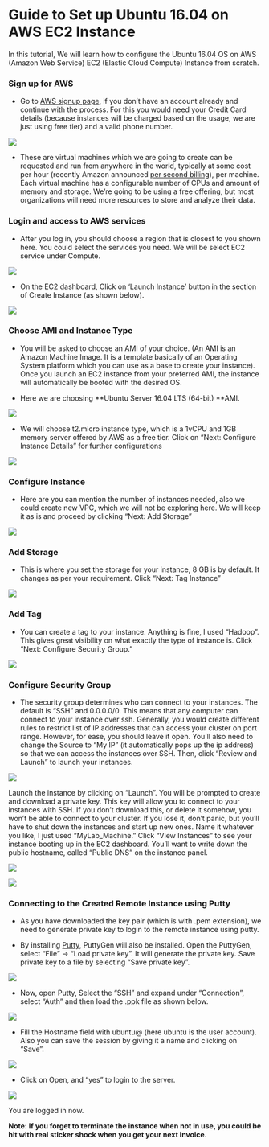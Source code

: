 
# Guide to Set up Ubuntu 16.04 on AWS EC2 Instance

In this tutorial, We will learn how to configure the Ubuntu 16.04 OS on AWS (Amazon Web Service) EC2 (Elastic Cloud Compute) Instance from scratch.

### **Sign up for AWS**

* Go to [AWS signup page](https://portal.aws.amazon.com/billing/signup?redirect_url=https%3A%2F%2Faws.amazon.com%2Fregistration-confirmation#/start), if you don’t have an account already and continue with the process. For this you would need your Credit Card details (because instances will be charged based on the usage, we are just using free tier) and a valid phone number.

![](https://cdn-images-1.medium.com/max/2592/1*2QiRLaDnweF2JMB5BY4-iA.jpeg)

* These are virtual machines which we are going to create can be requested and run from anywhere in the world, typically at some cost per hour (recently Amazon announced [per second billing](https://aws.amazon.com/blogs/aws/new-per-second-billing-for-ec2-instances-and-ebs-volumes/)), per machine. Each virtual machine has a configurable number of CPUs and amount of memory and storage. We’re going to be using a free offering, but most organizations will need more resources to store and analyze their data.

### Login and access to AWS services

* After you log in, you should choose a region that is closest to you shown here. You could select the services you need. We will be select EC2 service under Compute.

![](https://cdn-images-1.medium.com/max/3604/1*NW2QcHIHJV7HubjZ58mArA.jpeg)

* On the EC2 dashboard, Click on ‘Launch Instance’ button in the section of Create Instance (as shown below).

![](https://cdn-images-1.medium.com/max/2000/1*MEGRIn5oTvzHeXwSLPhdFQ.jpeg)

### Choose AMI and Instance Type

* You will be asked to choose an AMI of your choice. (An AMI is an Amazon Machine Image. It is a template basically of an Operating System platform which you can use as a base to create your instance). Once you launch an EC2 instance from your preferred AMI, the instance will automatically be booted with the desired OS.

* Here we are choosing **Ubuntu Server 16.04 LTS (64-bit) **AMI.

![](https://cdn-images-1.medium.com/max/3720/1*8DJowR79-C4cQzjnn0AWxw.jpeg)

* We will choose t2.micro instance type, which is a 1vCPU and 1GB memory server offered by AWS as a free tier. Click on “Next: Configure Instance Details” for further configurations

![](https://cdn-images-1.medium.com/max/3766/1*-122Q8n-AH2iDZc2yQJiIA.jpeg)

### Configure Instance

* Here are you can mention the number of instances needed, also we could create new VPC, which we will not be exploring here. We will keep it as is and proceed by clicking “Next: Add Storage”

![](https://cdn-images-1.medium.com/max/3766/1*tFbElTdB12IOp6AZWZcelg.jpeg)

### Add Storage

* This is where you set the storage for your instance, 8 GB is by default. It changes as per your requirement. Click “Next: Tag Instance”

![](https://cdn-images-1.medium.com/max/3800/1*GIFEMMgVtQvgN8BFYuppug.jpeg)

### Add Tag

* You can create a tag to your instance. Anything is fine, I used “Hadoop”. This gives great visibility on what exactly the type of instance is. Click “Next: Configure Security Group.”

![](https://cdn-images-1.medium.com/max/3796/1*YnSDNJE25GR3VWLGdFBLSQ.jpeg)

### Configure Security Group

* The security group determines who can connect to your instances. The default is “SSH” and 0.0.0.0/0. This means that any computer can connect to your instance over ssh. Generally, you would create different rules to restrict list of IP addresses that can access your cluster on port range. However, for ease, you should leave it open. You’ll also need to change the Source to “My IP” (it automatically pops up the ip address) so that we can access the instances over SSH. Then, click “Review and Launch” to launch your instances.

![](https://cdn-images-1.medium.com/max/3818/1*vZX_sIxyfYEID_ZnvQ4w5g.jpeg)

Launch the instance by clicking on “Launch”. You will be prompted to create and download a private key. This key will allow you to connect to your instances with SSH. If you don’t download this, or delete it somehow, you won’t be able to connect to your cluster. If you lose it, don’t panic, but you’ll have to shut down the instances and start up new ones. Name it whatever you like, I just used “MyLab_Machine.” Click “View Instances” to see your instance booting up in the EC2 dashboard. You’ll want to write down the public hostname, called “Public DNS” on the instance panel.

![](https://cdn-images-1.medium.com/max/3784/1*7RTg-LgIpE9-UofKLe9PmA.png)

![](https://cdn-images-1.medium.com/max/2446/1*5bE5UmqrXrhLJLxX4BMVgg.jpeg)

### Connecting to the Created Remote Instance using Putty

* As you have downloaded the key pair (which is with .pem extension), we need to generate private key to login to the remote instance using putty.

* By installing [Putty](https://www.chiark.greenend.org.uk/~sgtatham/putty/latest.html), PuttyGen will also be installed. Open the PuttyGen, select “File” -> “Load private key”. It will generate the private key. Save private key to a file by selecting “Save private key”.

![](https://cdn-images-1.medium.com/max/2000/1*Xf-uG329ZS-odi_56Imhyg.jpeg)

* Now, open Putty, Select the “SSH” and expand under “Connection”, select “Auth” and then load the .ppk file as shown below.

![](https://cdn-images-1.medium.com/max/2000/1*CtUA43_ok30Mb7A9m51aCA.jpeg)

* Fill the Hostname field with ubuntu@<your public dns> (here ubuntu is the user account). Also you can save the session by giving it a name and clicking on “Save”.

![](https://cdn-images-1.medium.com/max/2000/1*rPbMDaMHuGJtGBFjFXzWJQ.jpeg)

* Click on Open, and “yes” to login to the server.

![](https://cdn-images-1.medium.com/max/2000/1*NwtpmY-nZVi4BW7zE13Gmw.jpeg)

You are logged in now.

**Note: If you forget to terminate the instance when not in use, you could be hit with real sticker shock when you get your next invoice.**
